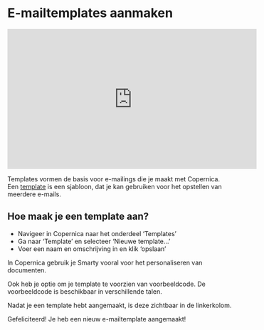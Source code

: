 # E-mailtemplates aanmaken

<iframe width="560" height="315" src="https://www.youtube.com/embed/d3wUPASnAKY" frameborder="0" allowfullscreen="allowfullscreen">  </iframe>

Templates vormen de basis voor e-mailings die je maakt met Copernica.
Een [template](./getting-started-building-email-templates.md)
is een sjabloon, dat je kan gebruiken voor het opstellen van meerdere
e-mails.

Hoe maak je een template aan?
-----------------------------

-   Navigeer in Copernica naar het onderdeel ‘Templates’
-   Ga naar ‘Template’ en selecteer ‘Nieuwe template…’
-   Voer een naam en omschrijving in en klik ‘opslaan’

In Copernica gebruik je Smarty vooral voor het personaliseren van documenten.

Ook heb je optie om je template te voorzien van voorbeeldcode. De
voorbeeldcode is beschikbaar in verschillende talen.

Nadat je een template hebt aangemaakt, is deze zichtbaar in de
linkerkolom.

Gefeliciteerd! Je heb een nieuw e-mailtemplate aangemaakt!
